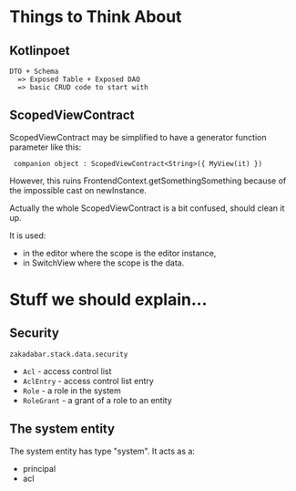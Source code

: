 # Things to Think About

## Kotlinpoet

```text
DTO + Schema 
  => Exposed Table + Exposed DAO
  => basic CRUD code to start with
```

## ScopedViewContract

ScopedViewContract may be simplified to have a generator function parameter like this:

```
 companion object : ScopedViewContract<String>({ MyView(it) }) 
```

However, this ruins FrontendContext.getSomethingSomething because of the impossible cast on
newInstance.

Actually the whole ScopedViewContract is a bit confused, should clean it up.

It is used:
 
* in the editor where the scope is the editor instance,
* in SwitchView where the scope is the data.

# Stuff we should explain...

## Security

`zakadabar.stack.data.security`

* `Acl` - access control list
* `AclEntry` - access control list entry
* `Role` - a role in the system
* `RoleGrant` - a grant of a role to an entity

## The system entity

The system entity has type "system".
It acts as a:

* principal
* acl
